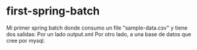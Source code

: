 # first-spring-batch
Mi primer spring batch donde consumo un file "sample-data.csv" y tiene dos salidas:
Por un lado output.xml
Por otro lado, a una base de datos que cree por mysql.
